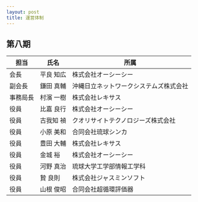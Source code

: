 ```yaml
---
layout: post
title: 運営体制
---
```


第八期
--------------------------------------------------------------------------------

担当     | 氏名      | 所属
-------- | --------- | ---------------------------------------------------------
会長     | 平良 知広 | 株式会社オーシーシー
副会長   | 鎌田 真輔 | 沖縄日立ネットワークシステムズ株式会社
事務局長 | 村濱 一樹 | 株式会社レキサス
役員     | 比嘉 良行 | 株式会社オーシーシー
役員     | 古我知 禎 | クオリサイトテクノロジーズ株式会社
役員     | 小原 美和 | 合同会社琉球シンカ
役員     | 豊田 大輔 | 株式会社レキサス
役員     | 金城 裕   | 株式会社オーシーシー
役員     | 河野 真治 | 琉球大学工学部情報工学科
役員     | 贄 良則   | 株式会社ジャスミンソフト
役員     | 山根 俊昭 | 合同会社超循環評価器
